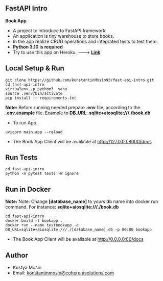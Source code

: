 ## FastAPI Intro
**Book App**
* A project to introduce to FastAPI framework.
* An application is tiny warehouse to store books.
* In the app realize CRUD operations and integrated tests to test them.
* **Python 3.10 is required**
* Try to use this app on Heroku. ---> **[Link](https://km93-fast-api-book-app.herokuapp.com)**

## Local Setup & Run

````
git clone https://github.com/konstantinMosin93/fast-api-intro.git
cd fast-api-intro
virtualenv -p python3 .venv
source .venv/bin/activate
pip install -r requirements.txt
````
**Note:** Before running needed prepare **.env** file, according to the **.env.example** file. Example to **DB_URL**: **sqlite+aiosqlite:///./book.db**
* To run App.
````
uvicorn main:app --reload
````
* The Book App Client will be available at http://127.0.0.1:8000/docs

## Run Tests
````
cd fast-api-intro
python -m pytest tests -W ignore
````

## Run in Docker
**Note:** Note: Change **[database_name]** to yours db name  into docker run command. For instance: **sqlite+aiosqlite:///./book.db**
````
cd fast-api-intro
docker build -t bookapp .
docker run --name testbookapp -e DB_URL=sqlite+aiosqlite:///./[database_name].db -p 80:80 bookapp
````
* The Book App Client will be available at http://0.0.0.0:80/docs

## Author

* Kostya Mosin
* Email: konstantinmosin@coherentsolutions.com
